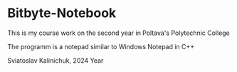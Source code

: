 # Bitbyte-Notebook

This is my course work on the second year in Poltava's Polytechnic College  

The programm is a notepad similar to Windows Notepad in C++

Sviatoslav Kalinichuk, 2024 Year
